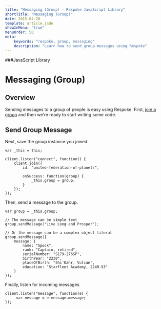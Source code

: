 ```yaml
---
title: "Messaging (Group) - Respoke JavaScript Library"
shortTitle: "Messaging (Group)"
date: 2015-04-20
template: article.jade
showInMenu: "true"
menuOrder: 50
meta:
    keywords: "respoke, group, messaging"
    description: "Learn how to send group messages using Respoke"
---
```


###JavaScript Library
# Messaging (Group)

## Overview

Sending messages to a group of people is easy using Respoke. First, [join a group](/client/javascript/guide/group-joining.html) and then we're ready to start writing some code.

## Send Group Message

Next, save the group instance you joined.

    var _this = this;
    
    client.listen("connect", function() {
        client.join({
            id: "united-federation-of-planets",
            
            onSuccess: function(group) {
                _this.group = group;
            }
        });
    });

Then, send a message to the group.

    var group = _this.group;
    
    // The message can be simple text
    group.sendMessage("Live Long and Prosper");
    
    // Or the message can be a complex object literal
    group.sendMessage({ 
        message: {
            name: "Spock",
            rank: "Captain, retired",
            serialNumber: "S179-276SP",
            birthYear: "2230",
            placeOfBirth: "Shi'Kahr, Vulcan",
            education: "Starfleet Academy, 2249-53"
        } 
    });
    
Finally, listen for incoming messages.

    client.listen("message", function(e) {
         var message = e.message.message;
    });